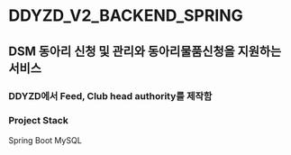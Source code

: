# DDYZD_V2_BACKEND_SPRING
## DSM 동아리 신청 및 관리와 동아리물품신청을 지원하는 서비스

### DDYZD에서 Feed, Club head authority를 제작함

### Project Stack
Spring Boot
MySQL
